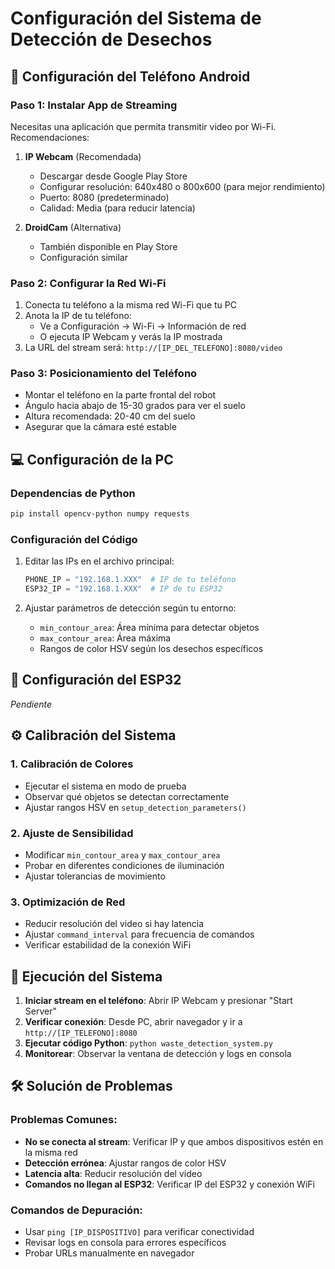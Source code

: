 # Configuración del Sistema de Detección de Desechos

## 📱 Configuración del Teléfono Android

### Paso 1: Instalar App de Streaming
Necesitas una aplicación que permita transmitir video por Wi-Fi. Recomendaciones:

1. **IP Webcam** (Recomendada)
   - Descargar desde Google Play Store
   - Configurar resolución: 640x480 o 800x600 (para mejor rendimiento)
   - Puerto: 8080 (predeterminado)
   - Calidad: Media (para reducir latencia)

2. **DroidCam** (Alternativa)
   - También disponible en Play Store
   - Configuración similar

### Paso 2: Configurar la Red Wi-Fi
1. Conecta tu teléfono a la misma red Wi-Fi que tu PC
2. Anota la IP de tu teléfono:
   - Ve a Configuración → Wi-Fi → Información de red
   - O ejecuta IP Webcam y verás la IP mostrada
3. La URL del stream será: `http://[IP_DEL_TELEFONO]:8080/video`

### Paso 3: Posicionamiento del Teléfono
- Montar el teléfono en la parte frontal del robot
- Ángulo hacia abajo de 15-30 grados para ver el suelo
- Altura recomendada: 20-40 cm del suelo
- Asegurar que la cámara esté estable

## 💻 Configuración de la PC

### Dependencias de Python
```bash
pip install opencv-python numpy requests
```

### Configuración del Código
1. Editar las IPs en el archivo principal:
   ```python
   PHONE_IP = "192.168.1.XXX"  # IP de tu teléfono
   ESP32_IP = "192.168.1.XXX"  # IP de tu ESP32
   ```

2. Ajustar parámetros de detección según tu entorno:
   - `min_contour_area`: Área mínima para detectar objetos
   - `max_contour_area`: Área máxima
   - Rangos de color HSV según los desechos específicos

## 🔧 Configuración del ESP32

*Pendiente*

## ⚙️ Calibración del Sistema

### 1. Calibración de Colores
- Ejecutar el sistema en modo de prueba
- Observar qué objetos se detectan correctamente
- Ajustar rangos HSV en `setup_detection_parameters()`

### 2. Ajuste de Sensibilidad
- Modificar `min_contour_area` y `max_contour_area`
- Probar en diferentes condiciones de iluminación
- Ajustar tolerancias de movimiento

### 3. Optimización de Red
- Reducir resolución del video si hay latencia
- Ajustar `command_interval` para frecuencia de comandos
- Verificar estabilidad de la conexión WiFi

## 🚀 Ejecución del Sistema

1. **Iniciar stream en el teléfono**: Abrir IP Webcam y presionar "Start Server"
2. **Verificar conexión**: Desde PC, abrir navegador y ir a `http://[IP_TELEFONO]:8080`
3. **Ejecutar código Python**: `python waste_detection_system.py`
4. **Monitorear**: Observar la ventana de detección y logs en consola

## 🛠️ Solución de Problemas

### Problemas Comunes:
- **No se conecta al stream**: Verificar IP y que ambos dispositivos estén en la misma red
- **Detección errónea**: Ajustar rangos de color HSV
- **Latencia alta**: Reducir resolución del video
- **Comandos no llegan al ESP32**: Verificar IP del ESP32 y conexión WiFi

### Comandos de Depuración:
- Usar `ping [IP_DISPOSITIVO]` para verificar conectividad
- Revisar logs en consola para errores específicos
- Probar URLs manualmente en navegador
